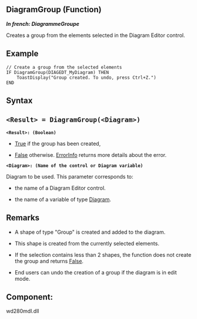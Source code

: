 
## DiagramGroup (Function)

***In french: DiagrammeGroupe***



<a name="XUse"></a>
<a name="Use"></a>
<a name="description"></a>
Creates a group from the elements selected in the Diagram Editor control. 
<a name="Example1"></a>
<a name="sample_code"></a>

## Example


```wl
// Create a group from the selected elements
IF DiagramGroup(DIAGEDT_MyDiagram) THEN
	ToastDisplay("Group created. To undo, press Ctrl+Z.")
END
```

<a name="XSYNTAX"></a>

## Syntax
<a name="SYNTAX1"></a>

`<Result> = DiagramGroup(<Diagram>)`
---

**`<Result>: (Boolean)`**



- <u><u><u><u>True</u></u></u></u> if the group has been created, 

- <u><u><u><u>False</u></u></u></u> otherwise. [ErrorInfo](../WDLang1/3013008.md) returns more details about the error.




**`<Diagram>: (Name of the control or Diagram variable)`**

Diagram to be used. This parameter corresponds to: 

- the name of a Diagram Editor control. 

- the name of a variable of type [Diagram](../WDLang1/1410088055.md).






<a name="NOTE0"></a>
<a name="NOTE0_1"></a>

## Remarks


- A shape of type "Group" is created and added to the diagram. 

- This shape is created from the currently selected elements. 

- If the selection contains less than 2 shapes, the function does not create the group and returns <u><u><u><u>False</u></u></u></u>. 

- End users can undo the creation of a group if the diagram is in edit mode.




<a name="XComponent"></a>

## Component:
wd280mdl.dll
